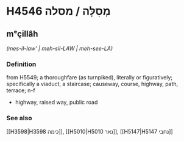 # H4546 מְסִלָּה / מסלה

## mᵉçillâh

_(mes-il-law' | meh-sil-LAW | meh-see-LA)_

### Definition

from H5549; a thoroughfare (as turnpiked), literally or figuratively; specifically a viaduct, a staircase; causeway, course, highway, path, terrace; n-f

- highway, raised way, public road

### See also

[[H3598|H3598 כימה]], [[H5010|H5010 נאר]], [[H5147|H5147 נחבי]]
